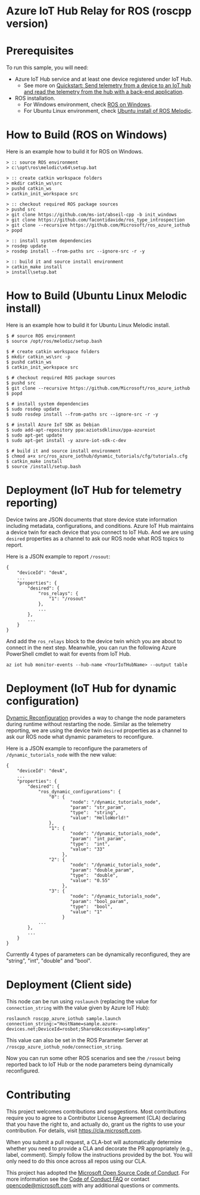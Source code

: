 # Azure IoT Hub Relay for ROS (roscpp version)

# Prerequisites
To run this sample, you will need:
  * Azure IoT Hub service and at least one device registered under IoT Hub.
    * See more on [Quickstart: Send telemetry from a device to an IoT hub and read the telemetry from the hub with a back-end application](https://docs.microsoft.com/en-us/azure/iot-hub/quickstart-send-telemetry-c).
  * ROS installation.
    * For Windows environment, check [ROS on Windows](https://aka.ms/ros).
    * For Ubuntu Linux environment, check [Ubuntu install of ROS Melodic](http://wiki.ros.org/melodic/Installation/Ubuntu).

# How to Build (ROS on Windows)
Here is an example how to build it for ROS on Windows.
```
> :: source ROS environment
> c:\opt\ros\melodic\x64\setup.bat

> :: create catkin workspace folders
> mkdir catkin_ws\src
> pushd catkin_ws
> catkin_init_workspace src

> :: checkout required ROS package sources
> pushd src
> git clone https://github.com/ms-iot/abseil-cpp -b init_windows
> git clone https://github.com/facontidavide/ros_type_introspection
> git clone --recursive https://github.com/Microsoft/ros_azure_iothub
> popd

> :: install system dependencies
> rosdep update
> rosdep install --from-paths src --ignore-src -r -y

> :: build it and source install environment
> catkin_make install
> install\setup.bat
```

# How to Build (Ubuntu Linux Melodic install)
Here is an example how to build it for Ubuntu Linux Melodic install.
```
$ # source ROS environment
$ source /opt/ros/melodic/setup.bash

$ # create catkin workspace folders
$ mkdir catkin_ws\src -p
$ pushd catkin_ws
$ catkin_init_workspace src

$ # checkout required ROS package sources
$ pushd src
$ git clone --recursive https://github.com/Microsoft/ros_azure_iothub
$ popd

$ # install system dependencies
$ sudo rosdep update
$ sudo rosdep install --from-paths src --ignore-src -r -y

$ # install Azure IoT SDK as Debian
$ sudo add-apt-repository ppa:aziotsdklinux/ppa-azureiot
$ sudo apt-get update
$ sudo apt-get install -y azure-iot-sdk-c-dev

$ # build it and source install environment
$ chmod a+x src/ros_azure_iothub/dynamic_tutorials/cfg/tutorials.cfg
$ catkin_make install
$ source /install/setup.bash
```

# Deployment (IoT Hub for telemetry reporting)
Device twins are JSON documents that store device state information including metadata, configurations, and conditions. Azure IoT Hub maintains a device twin for each device that you connect to IoT Hub. And we are using `desired` properties as a channel to ask our ROS node what ROS topics to report.

Here is a JSON example to report `/rosout`:
```
{
    "deviceId": "devA",
    ...
    "properties": {
        "desired": {
            "ros_relays": {
                "1": "/rosout"
            },
            ...
        },
        ...
    }
}
```

And add the `ros_relays` block to the device twin which you are about to connect in the next step. Meanwhile, you can run the following Azure PowerShell cmdlet to wait for events from IoT Hub.

```
az iot hub monitor-events --hub-name <YourIoTHubName> --output table
```

# Deployment (IoT Hub for dynamic configuration)
[Dynamic Reconfiguration](http://wiki.ros.org/dynamic_reconfigure) provides a way to change the node parameters during runtime without restarting the node.
Similar as the telemetry reporting, we are using the device twin `desired` properties as a channel to ask our ROS node what dynamic parameters to reconfigure.

Here is a JSON example to reconfigure the parameters of `/dynamic_tutorials_node` with the new value:
```
{
    "deviceId": "devA",
    ...
    "properties": {
        "desired": {
            "ros_dynamic_configurations": {
                "0": {
                        "node": "/dynamic_tutorials_node", 
                        "param": "str_param",
                        "type":  "string",
                        "value": "HelloWorld!"
                },
                "1": {
                        "node": "/dynamic_tutorials_node",
                        "param": "int_param",
                        "type":  "int",
                        "value": "33"
                     },
                "2": {
                        "node": "/dynamic_tutorials_node",
                        "param": "double_param",
                        "type":  "double",
                        "value": "0.55"
                     },
                "3": {
                        "node": "/dynamic_tutorials_node",
                        "param": "bool_param",
                        "type":  "bool",
                        "value": "1"
                     }
            ...
        },
        ...
    }
}
```
Currently 4 types of parameters can be dynamically reconfigured, they are "string", "int", "double" and "bool".

# Deployment (Client side)
This node can be run using `roslaunch` (replacing the value for `connection_string` with the value given by Azure IoT Hub):
```
roslaunch roscpp_azure_iothub sample.launch connection_string:="HostName=sample.azure-devices.net;DeviceId=rosbot;SharedAccessKey=sampleKey"
```

This value can also be set in the ROS Parameter Server at `/roscpp_azure_iothub_node/connection_string`.

Now you can run some other ROS scenarios and see the `/rosout` being reported back to IoT Hub or the node parameters being dynamically reconfigured.

# Contributing

This project welcomes contributions and suggestions.  Most contributions require you to agree to a
Contributor License Agreement (CLA) declaring that you have the right to, and actually do, grant us
the rights to use your contribution. For details, visit https://cla.microsoft.com.

When you submit a pull request, a CLA-bot will automatically determine whether you need to provide
a CLA and decorate the PR appropriately (e.g., label, comment). Simply follow the instructions
provided by the bot. You will only need to do this once across all repos using our CLA.

This project has adopted the [Microsoft Open Source Code of Conduct](https://opensource.microsoft.com/codeofconduct/).
For more information see the [Code of Conduct FAQ](https://opensource.microsoft.com/codeofconduct/faq/) or
contact [opencode@microsoft.com](mailto:opencode@microsoft.com) with any additional questions or comments.

